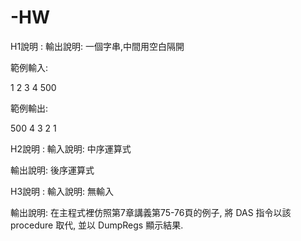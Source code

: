 # -HW
H1說明 :
輸出說明:
一個字串,中間用空白隔開

範例輸入:

1 2 3 4 500

範例輸出:

500 4 3 2 1


H2說明 :
輸入說明:
中序運算式

輸出說明:
後序運算式

H3說明 :
輸入說明:
無輸入

輸出說明:
在主程式裡仿照第7章講義第75-76頁的例子, 將 DAS 指令以該 procedure 取代, 並以 DumpRegs 顯示結果.
